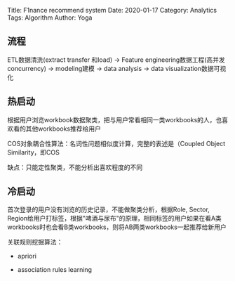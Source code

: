 Title: F1nance recommend system
Date: 2020-01-17
Category: Analytics
Tags: Algorithm
Author: Yoga

## 流程

ETL数据清洗(extract transfer 和load)
-> Feature engineering数据工程(高并发concurrency)
-> modeling建模 
-> data analysis 
-> data visualization数据可视化



## 热启动

根据用户浏览workbook数据聚类，把与用户常看相同一类workbooks的人，也喜欢看的其他workbooks推荐给用户

COS对象耦合性算法：名词性问题相似度计算，完整的表述是（Coupled Object Similarity，即COS

缺点：只能定性聚类，不能分析出喜欢程度的不同

## 冷启动

首次登录的用户没有浏览的历史记录，不能做聚类分析，根据Role, Sector, Region给用户打标签，根据"啤酒与尿布"的原理，相同标签的用户如果在看A类workbooks时也会看B类workbooks，则将AB两类workbooks一起推荐给新用户

关联规则挖掘算法：

* apriori

* association rules learning
